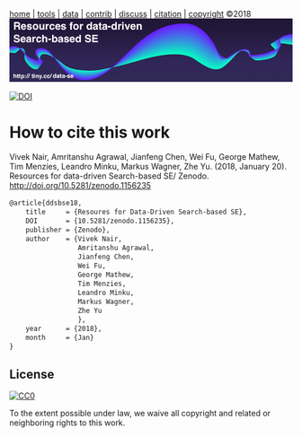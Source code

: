 [home](README.md) |
[tools](TOOLS.md) |
[data](DATA.md) |
[contrib](CONTRIB.md) |
[discuss](https://github.com/ai-se/ResourcesDataDrivenSBSE/issues) |
[citation](CITATION.md) |
[copyright](https://github.com/ai-se/ResourcesDataDrivenSBSE/blob/master/LICENSE.md) &copy;2018
<br>
[<img width=900 src="https://github.com/ai-se/ResourcesDataDrivenSBSE/raw/master/img/banner.png">](http://tiny.cc/sbse)<br>


 [![DOI](https://zenodo.org/badge/116411075.svg)](https://zenodo.org/badge/latestdoi/116411075)



# How to cite this work

Vivek Nair,
Amritanshu Agrawal,
Jianfeng Chen,
Wei Fu,
George Mathew,
Tim Menzies,
Leandro Minku,
Markus Wagner,
Zhe Yu. (2018, January 20). Resources for data-driven Search-based SE/ Zenodo. http://doi.org/10.5281/zenodo.1156235


```
@article{ddsbse18, 
    title     = {Resoures for Data-Driven Search-based SE},
    DOI       = {10.5281/zenodo.1156235}, 
    publisher = {Zenodo}, 
    author    = {Vivek Nair,
                 Amritanshu Agrawal,
                 Jianfeng Chen,
                 Wei Fu,
                 George Mathew,
                 Tim Menzies,
                 Leandro Minku,
                 Markus Wagner,
                 Zhe Yu
                 }, 
    year      = {2018}, 
    month     = {Jan}
}
```
## License

[![CC0](http://mirrors.creativecommons.org/presskit/buttons/88x31/svg/cc-zero.svg)](https://creativecommons.org/publicdomain/zero/1.0/)

To the extent possible under law, we waive all copyright and related or neighboring rights to this work.


